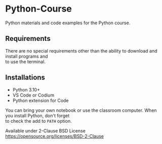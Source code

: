 # Python-Course

Python materials and code examples for the Python course.  

## Requirements 

There are no special requirements other than the ability to download and install programs and  
to use the terminal.  

## Installations

- Python 3.10+
- VS Code or Codium
- Python extension for Code

You can bring your own notebook or use the classroom computer. When you install Python, don't forget  
to check the add to `PATH` option.  

Available under 2-Clause BSD License
<a href="https://opensource.org/licenses/BSD-2-Clause">https://opensource.org/licenses/BSD-2-Clause</a>
